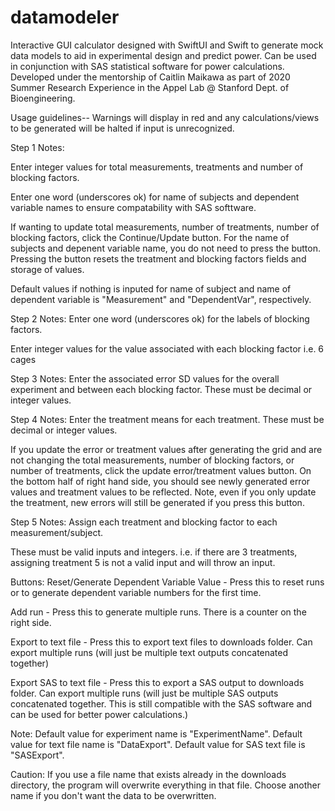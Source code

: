 # datamodeler
Interactive GUI calculator designed with SwiftUI and Swift to generate mock data models to aid in experimental design and predict power. Can be used in conjunction with SAS statistical software for power calculations. Developed under the mentorship of Caitlin Maikawa as part of 2020 Summer Research Experience in the Appel Lab @ Stanford Dept. of Bioengineering.

Usage guidelines--
Warnings will display in red and any calculations/views to be generated will be halted if input is unrecognized.

Step 1 Notes:

Enter integer values for total measurements, treatments and number of blocking factors.
   
Enter one word (underscores ok) for name of subjects and dependent variable names to ensure compatability with SAS softtware.

If wanting to update total measurements, number of treatments, number of blocking factors, click the Continue/Update button. For the name of subjects and depenent variable name, you do not need to press the button. Pressing the button resets the treatment and blocking factors fields and storage of values.

Default values if nothing is inputed for name of subject and name of dependent variable is "Measurement" and "DependentVar", respectively.


Step 2 Notes:
Enter one word (underscores ok) for the labels of blocking factors.

Enter integer values for the value associated with each blocking factor i.e. 6 cages


Step 3 Notes:
Enter the associated error SD values for the overall experiment and between each blocking factor. These must be decimal or integer values.


Step 4 Notes:
Enter the treatment means for each treatment. These must be decimal or integer values.

If you update the error or treatment values after generating the grid and are not changing the total measurements, number of blocking factors, or number of treatments, click the update error/treatment values button. On the bottom half of right hand side, you should see newly generated error values and treatment values to be reflected. Note, even if you only update the treatment, new errors will still be generated if you press this button.




Step 5 Notes:
Assign each treatment and blocking factor to each measurement/subject.

These must be valid inputs and integers. i.e. if there are 3 treatments, assigning treatment 5 is not a valid input and will throw an input. 


Buttons:
Reset/Generate Dependent Variable Value - Press this to reset runs or to generate dependent variable numbers for the first time.

Add run - Press this to generate multiple runs. There is a counter on the right side.

Export to text file - Press this to export text files to downloads folder. Can export multiple runs (will just be multiple text outputs concatenated together)

Export SAS to text file - Press this to export a SAS output to downloads folder. Can export multiple runs (will just be multiple SAS outputs concatenated together. This is still compatible with the SAS software and can be used for better power calculations.)

Note: Default value for experiment name is "ExperimentName". Default value for text file name is "DataExport". Default value for SAS text file is "SASExport".

Caution: If you use a file name that exists already in the downloads directory, the program will overwrite everything in that file. Choose another name if you don't want the data to be overwritten.

